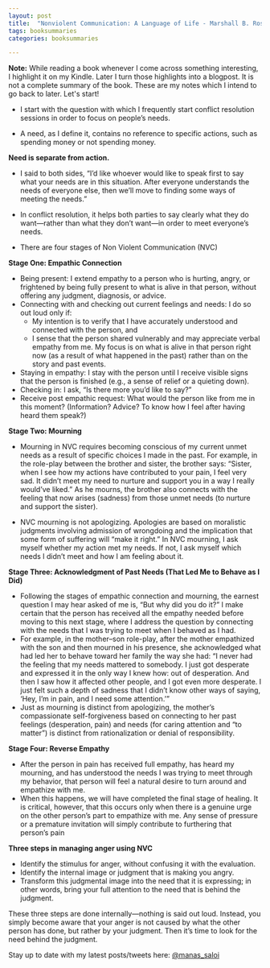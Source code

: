 ```yaml
---
layout: post
title:  "Nonviolent Communication: A Language of Life - Marshall B. Rosenberg"
tags: booksummaries
categories: booksummaries

---
```


**Note:** While reading a book whenever I come across something interesting, I highlight it on my Kindle. Later I turn those highlights into a blogpost. It is not a complete summary of the book. These are my notes which I intend to go back to later. Let's start!


+ I start with the question with which I frequently start conflict resolution sessions in order to focus on people’s needs.   

+ A need, as I define it, contains no reference to specific actions, such as spending money or not spending money.  

**Need is separate from action.**

+ I said to both sides, “I’d like whoever would like to speak first to say what your needs are in this situation. After everyone understands the needs of everyone else, then we’ll move to finding some ways of meeting the needs.”

+ In conflict resolution, it helps both parties to say clearly what they do want—rather than what they don’t want—in order to meet everyone’s needs.

+ There are four stages of Non Violent Communication (NVC)

**Stage One: Empathic Connection**

+ Being present: I extend empathy to a person who is hurting, angry, or frightened by being fully present to what is alive in that person, without offering any judgment, diagnosis, or advice.
+ Connecting with and checking out current feelings and needs: I do so out loud only if:  
  * My intention is to verify that I have accurately understood and connected with the person, and
  * I sense that the person shared vulnerably and may appreciate verbal empathy from me. My focus is on what is alive in that person right now (as a result of what happened in the past) rather than on the story and past events.
+ Staying in empathy: I stay with the person until I receive visible signs that the person is finished (e.g., a sense of relief or a quieting down).
+ Checking in: I ask, “Is there more you’d like to say?”
+ Receive post empathic request: What would the person like from me in this moment? (Information? Advice? To know how I feel after having heard them speak?)

**Stage Two: Mourning**

+ Mourning in NVC requires becoming conscious of my current unmet needs as a result of specific choices I made in the past. For example, in the role-play between the brother and sister, the brother says: “Sister, when I see how my actions have contributed to your pain, I feel very sad. It didn’t meet my need to nurture and support you in a way I really would’ve liked.” As he mourns, the brother also connects with the feeling that now arises (sadness) from those unmet needs (to nurture and support the sister).  

+ NVC mourning is not apologizing. Apologies are based on moralistic judgments involving admission of wrongdoing and the implication that some form of suffering will “make it right.” In NVC mourning, I ask myself whether my action met my needs. If not, I ask myself which needs I didn’t meet and how I am feeling about it.  

**Stage Three: Acknowledgment of Past Needs (That Led Me to Behave as I Did)**

+ Following the stages of empathic connection and mourning, the earnest question I may hear asked of me is, “But why did you do it?” I make certain that the person has received all the empathy needed before moving to this next stage, where I address the question by connecting with the needs that I was trying to meet when I behaved as I had.
+ For example, in the mother–son role-play, after the mother empathized with the son and then mourned in his presence, she acknowledged what had led her to behave toward her family the way she had: “I never had the feeling that my needs mattered to somebody. I just got desperate and expressed it in the only way I knew how: out of desperation. And then I saw how it affected other people, and I got even more desperate. I just felt such a depth of sadness that I didn’t know other ways of saying, ‘Hey, I’m in pain, and I need some attention.’”
+ Just as mourning is distinct from apologizing, the mother’s compassionate self-forgiveness based on connecting to her past feelings (desperation, pain) and needs (for caring attention and “to matter”) is distinct from rationalization or denial of responsibility.

**Stage Four: Reverse Empathy**

+ After the person in pain has received full empathy, has heard my mourning, and has understood the needs I was trying to meet through my behavior, that person will feel a natural desire to turn around and empathize with me.
+ When this happens, we will have completed the final stage of healing. It is critical, however, that this occurs only when there is a genuine urge on the other person’s part to empathize with me. Any sense of pressure or a premature invitation will simply contribute to furthering that person’s pain

**Three steps in managing anger using NVC**

+ Identify the stimulus for anger, without confusing it with the evaluation.
+ Identify the internal image or judgment that is making you angry.
+ Transform this judgmental image into the need that it is expressing; in other words, bring your full attention to the need that is behind the judgment.  

These three steps are done internally—nothing is said out loud. Instead, you simply become aware that your anger is not caused by what the other person has done, but rather by your judgment. Then it’s time to look for the need behind the judgment.

Stay up to date with my latest posts/tweets here: [@manas_saloi](http://twitter.com/manas_saloi)
